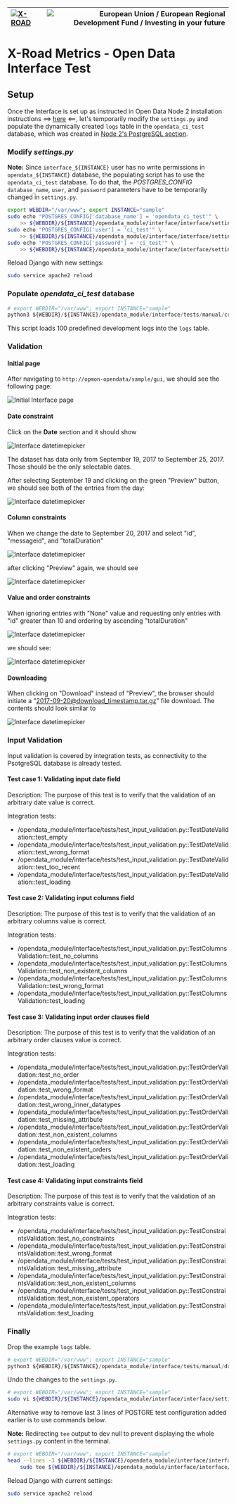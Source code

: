 
| [![X-ROAD](../img/xroad-metrics-100.png)](https://x-road.global/) | ![European Union / European Regional Development Fund / Investing in your future](../img/eu_rdf_100_en.png "Documents that are tagged with EU/SF logos must keep the logos until 1.11.2022. If it has not stated otherwise in the documentation. If new documentation is created  using EU/SF resources the logos must be tagged appropriately so that the deadline for logos could be found.") |
| :-------------------------------------------------- | -------------------------: |

# X-Road Metrics - Open Data Interface Test

## Setup

Once the Interface is set up as instructed in Open Data Node 2 installation instructions ==> [here](../opendata/interface_postgresql.md) <==, let's temporarily modify the `settings.py` and populate the dynamically created `logs` table in the `opendata_ci_test` database, which was created in [Node 2's PostgreSQL section](../opendata/interface_postgresql.md#postgresql).

### Modify _settings.py_

**Note:** Since `interface_${INSTANCE}` user has no write permissions in `opendata_${INSTANCE}` database, the populating script has to use the `opendata_ci_test` database. To do that, the _POSTGRES_CONFIG_ `database_name`, `user`, and `password` parameters have to be temporarily changed in `settings.py`.

```bash
export WEBDIR="/var/www"; export INSTANCE="sample"
sudo echo "POSTGRES_CONFIG['database_name'] = 'opendata_ci_test'" \
    >> ${WEBDIR}/${INSTANCE}/opendata_module/interface/interface/settings.py
sudo echo "POSTGRES_CONFIG['user'] = 'ci_test'" \
    >> ${WEBDIR}/${INSTANCE}/opendata_module/interface/interface/settings.py
sudo echo "POSTGRES_CONFIG['password'] = 'ci_test'" \
    >> ${WEBDIR}/${INSTANCE}/opendata_module/interface/interface/settings.py
```

Reload Django with new settings:

```bash
sudo service apache2 reload
```

### Populate _opendata_ci_test_ database

```python
# export WEBDIR="/var/www"; export INSTANCE="sample"
python3 ${WEBDIR}/${INSTANCE}/opendata_module/interface/tests/manual/create_example_table.py
```

This script loads 100 predefined development logs into the `logs` table.

### Validation

#### Initial page

After navigating to `http://opmon-opendata/sample/gui`, we should see the following page:

![Initial Interface page](../img/opendata/1_interface_initial_screen.png "Initial Interface page")

#### Date constraint

Click on the **Date** section and it should show 

![Interface datetimepicker](../img/opendata/2_interface_datetimepicker.png "Interface datetimepicker")

The dataset has data only from September 19, 2017 to September 25, 2017. Those should be the only selectable dates.

After selecting September 19 and clicking on the green "Preview" button, we should see both of the entries from the day:

![Interface datetimepicker](../img/opendata/3_interface_sept_19_preview.png
 "Interface datetimepicker")

#### Column constraints

When we change the date to September 20, 2017 and select "id", "messageid", and "totalDuration"

![Interface datetimepicker](../img/opendata/4_interface_20_sept_col_subset_1.png
 "Interface datetimepicker")
 
after clicking "Preview" again, we should see
 
![Interface datetimepicker](../img/opendata/4_interface_20_sept_col_subset_2.png
 "Interface datetimepicker")

#### Value and order constraints

When ignoring entries with "None" value and requesting only entries with "id" greater than 10 and ordering by ascending "totalDuration"

![Interface datetimepicker](../img/opendata/5_interface_20_sept_constraints_1.png
 "Interface datetimepicker")

we should see:

![Interface datetimepicker](../img/opendata/5_interface_20_sept_constraints_2.png
 "Interface datetimepicker")

#### Downloading

When clicking on "Download" instead of "Preview", the browser should initiate a "2017-09-20@download_timestamp.tar.gz" file download. The contents should look similar to

![Interface datetimepicker](../img/opendata/6_interface_download_content.png
 "Interface datetimepicker")

### Input Validation

Input validation is covered by integration tests, as connectivity to the PsotgreSQL database is already tested.

####  Test case 1: Validating input date field

Description: The purpose of this test is to verify that the validation of  an arbitrary date value is correct.

Integration tests:

* /opendata_module/interface/tests/test_input_validation.py::TestDateValidation::test_empty
* /opendata_module/interface/tests/test_input_validation.py::TestDateValidation::test_wrong_format
* /opendata_module/interface/tests/test_input_validation.py::TestDateValidation::test_too_recent
* /opendata_module/interface/tests/test_input_validation.py::TestDateValidation::test_loading

#### Test case 2: Validating input columns field

Description: The purpose of this test is to verify that the validation of  an arbitrary columns value is correct.

Integration tests:

* /opendata_module/interface/tests/test_input_validation.py::TestColumnsValidation::test_no_columns
* /opendata_module/interface/tests/test_input_validation.py::TestColumnsValidation::test_non_existent_columns
* /opendata_module/interface/tests/test_input_validation.py::TestColumnsValidation::test_wrong_format
* /opendata_module/interface/tests/test_input_validation.py::TestColumnsValidation::test_loading

#### Test case 3: Validating input order clauses field

Description: The purpose of this test is to verify that the validation of  an arbitrary order clauses value is correct.

Integration tests:

* /opendata_module/interface/tests/test_input_validation.py::TestOrderValidation::test_no_order
* /opendata_module/interface/tests/test_input_validation.py::TestOrderValidation::test_wrong_format
* /opendata_module/interface/tests/test_input_validation.py::TestOrderValidation::test_wrong_inner_datatypes
* /opendata_module/interface/tests/test_input_validation.py::TestOrderValidation::test_missing_attribute
* /opendata_module/interface/tests/test_input_validation.py::TestOrderValidation::test_non_existent_columns
* /opendata_module/interface/tests/test_input_validation.py::TestOrderValidation::test_non_existent_orders
* /opendata_module/interface/tests/test_input_validation.py::TestOrderValidation::test_loading

#### Test case 4: Validating input constraints field

Description: The purpose of this test is to verify that the validation of  an arbitrary constraints value is correct.

Integration tests:

* /opendata_module/interface/tests/test_input_validation.py::TestConstraintsValidation::test_no_constraints
* /opendata_module/interface/tests/test_input_validation.py::TestConstraintsValidation::test_wrong_format
* /opendata_module/interface/tests/test_input_validation.py::TestConstraintsValidation::test_missing_attribute
* /opendata_module/interface/tests/test_input_validation.py::TestConstraintsValidation::test_non_existent_columns
* /opendata_module/interface/tests/test_input_validation.py::TestConstraintsValidation::test_non_existent_operators
* /opendata_module/interface/tests/test_input_validation.py::TestConstraintsValidation::test_loading


### Finally

Drop the example `logs` table.

```python
# export WEBDIR="/var/www"; export INSTANCE="sample"
python3 ${WEBDIR}/${INSTANCE}/opendata_module/interface/tests/manual/drop_example_table.py
```

Undo the changes to the `settings.py`.

```bash
# export WEBDIR="/var/www"; export INSTANCE="sample"
sudo vi ${WEBDIR}/${INSTANCE}/opendata_module/interface/interface/settings.py
```

Alternative way to remove last 3 lines of POSTGRE test configuration added earlier is to  use commands below.

**Note:** Redirecting `tee` output to dev null to prevent displaying the whole `settings.py` content in the terminal.

```bash
# export WEBDIR="/var/www"; export INSTANCE="sample"
head --lines -3 ${WEBDIR}/${INSTANCE}/opendata_module/interface/interface/settings.py | \
    sudo tee ${WEBDIR}/${INSTANCE}/opendata_module/interface/interface/settings.py > /dev/null
```

Reload Django with current settings:

```bash
sudo service apache2 reload
```